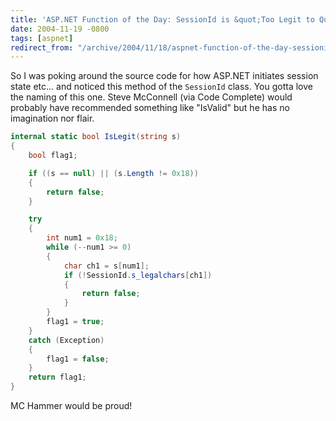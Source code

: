 ```yaml
---
title: 'ASP.NET Function of the Day: SessionId is &quot;Too Legit to Quit&quot;.'
date: 2004-11-19 -0800
tags: [aspnet]
redirect_from: "/archive/2004/11/18/aspnet-function-of-the-day-sessionid-is-too-legit-to-quit.aspx/"
---
```


So I was poking around the source code for how ASP.NET initiates session
state etc... and noticed this method of the `SessionId` class. You gotta
love the naming of this one. Steve McConnell (via Code Complete) would
probably have recommended something like "IsValid" but he has no
imagination nor flair.

```csharp
internal static bool IsLegit(string s)
{
    bool flag1;

    if ((s == null) || (s.Length != 0x18))
    {
        return false;
    }

    try
    {
        int num1 = 0x18;
        while (--num1 >= 0)
        {
            char ch1 = s[num1];
            if (!SessionId.s_legalchars[ch1])
            {
                return false;
            }
        }
        flag1 = true;
    }
    catch (Exception)
    {
        flag1 = false;
    }
    return flag1;
}
```

MC Hammer would be proud!

